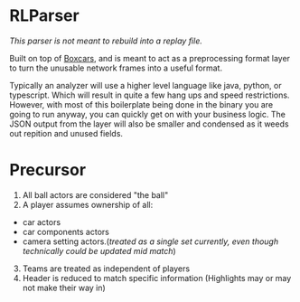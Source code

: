 # RLParser
_This parser is not meant to rebuild into a replay file._

Built on top of [Boxcars](https://github.com/nickbabcock/boxcars), and is meant to act as a preprocessing format layer to turn the unusable network frames into a useful format.

Typically an analyzer will use a higher level language like java, python, or typescript. Which will result in quite a few hang ups and speed restrictions. However, with most of this boilerplate being done in the binary you are going to run anyway, you can quickly get on with your business logic. The JSON output from the layer will also be smaller and condensed as it weeds out repition and unused fields.

# Precursor
1. All ball actors are considered "the ball"
2. A player assumes ownership of all:
  - car actors
  - car components actors
  - camera setting actors.(_treated as a single set currently, even though technically could be updated mid match_)
3. Teams are treated as independent of players
4. Header is reduced to match specific information (Highlights may or may not make their way in)
